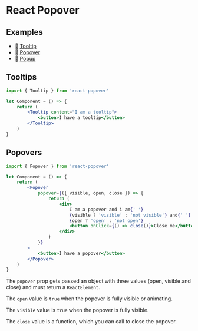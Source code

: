 # React Popover

## Examples

-   🚗 [Tooltip](https://codesandbox.io/s/)
-   🚚 [Popover](https://codesandbox.io/s/)
-   🚚 [Popup](https://codesandbox.io/s/)

## Tooltips

```jsx
import { Tooltip } from 'react-popover'

let Component = () => {
	return (
		<Tooltip content="I am a tooltip">
			<button>I have a tooltip</button>
		</Tooltip>
	)
}
```

## Popovers

```jsx
import { Popover } from 'react-popover'

let Component = () => {
	return (
		<Popover
			popover={({ visible, open, close }) => {
				return (
					<div>
						I am a popover and i am{' '}
						{visible ? 'visible' : 'not visible'} and{' '}
						{open ? 'open' : 'not open'}
						<button onClick={() => close()}>Close me</button>
					</div>
				)
			}}
		>
			<button>I have a popover</button>
		</Popover>
	)
}
```

The `popover` prop gets passed an object with three values (open, visible and close) and must return a `ReactElement`.

The `open` value is `true` when the popover is fully visible or animating.

The `visible` value is `true` when the popover is fully visible.

The `close` value is a function, which you can call to close the popover.